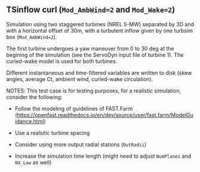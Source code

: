 ## TSinflow curl (`Mod_AmbWind=2` and `Mod_Wake=2`) 
Simulation using two staggered turbines (NREL 5-MW) separated by 3D and with a horizontal offset of 30m, with a turbulent inflow given by one turbsim box (`Mod_AmbWind=2`).

The first turbine undergoes a yaw maneuver from 0 to 30 deg at the begining of the simulation (see the ServoDyn input file of turbine 1).
The curled-wake model is used for both turbines.

Different instantaneous and time-filtered variables are written to disk (skew angles, average Ct, ambient wind, curled-wake circulation).

NOTES:
This test case is for testing purposes, for a realistic simulation, consider the following:

- Follow the modeling of guidelines of FAST.Farm (https://openfast.readthedocs.io/en/dev/source/user/fast.farm/ModelGuidance.html)

- Use a realsitic turbine spacing

- Consider using more output radial stations (`OutRadii`)

- Increase the simulation time length (might need to adjust `NumPlanes` and `NX_Low` as well)

